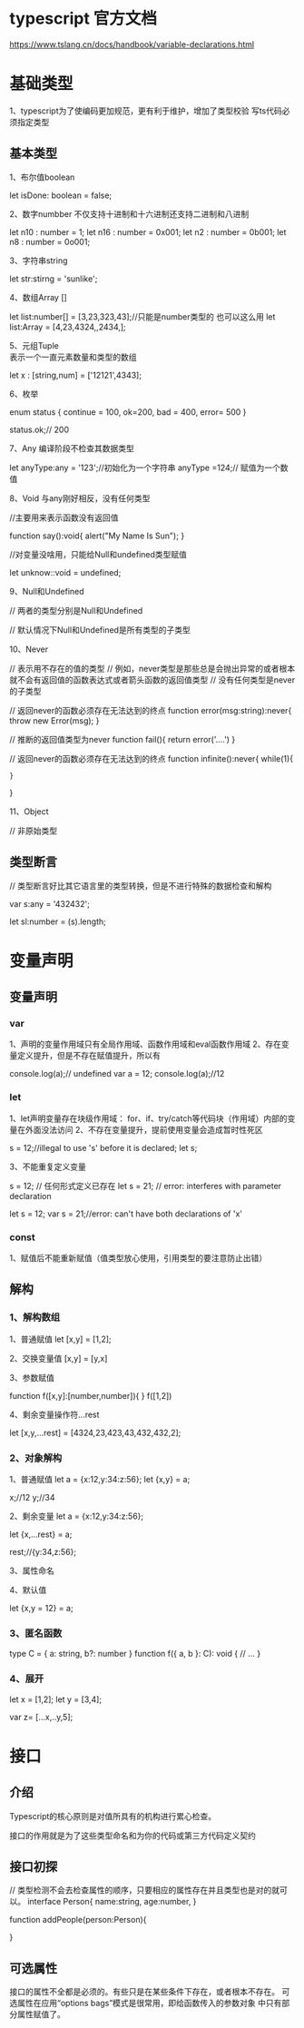 # typescript 官方文档

https://www.tslang.cn/docs/handbook/variable-declarations.html




# 基础类型


1、typescript为了使编码更加规范，更有利于维护，增加了类型校验
写ts代码必须指定类型



## 基本类型

1、布尔值boolean

let isDone: boolean = false;


2、数字numbber
不仅支持十进制和十六进制还支持二进制和八进制

let n10 : number = 1; 
let n16 : number = 0x001;
let n2 : number = 0b001;
let n8 : number = 0o001;


3、字符串string

let str:stirng = 'sunlike';

4、数组Array []

let list:number[] = [3,23,323,43];//只能是number类型的
也可以这么用
let list:Array<number> = [4,23,4324,,2434,];


5、元组Tuple  
表示一个一直元素数量和类型的数组

let x : [string,num]  = ['12121',4343];


6、枚举

enum status {
    continue = 100,
    ok=200,
    bad = 400,
    error= 500
}

status.ok;// 200



7、Any
 编译阶段不检查其数据类型

 let anyType:any = '123';//初始化为一个字符串
 anyType =124;// 赋值为一个数值
 


8、Void
与any刚好相反，没有任何类型

//主要用来表示函数没有返回值

function say():void{
    alert("My Name Is Sun");
}


//对变量没啥用，只能给Null和undefined类型赋值

let unknow::void  = undefined;



9、Null和Undefined

// 两者的类型分别是Null和Undefined

// 默认情况下Null和Undefined是所有类型的子类型




10、Never

// 表示用不存在的值的类型
// 例如，never类型是那些总是会抛出异常的或者根本就不会有返回值的函数表达式或者箭头函数的返回值类型
// 没有任何类型是never的子类型


// 返回never的函数必须存在无法达到的终点
function error(msg:string):never{
    throw new Error(msg);
}

// 推断的返回值类型为never
function fail(){
    return error('....')
}

// 返回never的函数必须存在无法达到的终点
function infinite():never{
    while(1){

    }
}


11、Object

// 非原始类型




## 类型断言

// 类型断言好比其它语言里的类型转换，但是不进行特殊的数据检查和解构

var s:any = '432432';

let sl:number = (<string>s).length;
















# 变量声明

## 变量声明

### var
1、声明的变量作用域只有全局作用域、函数作用域和eval函数作用域
2、存在变量定义提升，但是不存在赋值提升，所以有

console.log(a);// undefined
var a = 12;
console.log(a);//12

### let

1、let声明变量存在块级作用域： for、if、try/catch等代码块（作用域）内部的变量在外面没法访问
2、不存在变量提升，提前使用变量会造成暂时性死区 

 s = 12;//illegal to use 's' before it is declared;
 let s;

 3、不能重复定义变量
 
 s = 12; // 任何形式定义已存在
 let s = 21; // error: interferes with parameter declaration

 let s = 12;
 var s = 21;//error: can't have both declarations of 'x'

### const
1、赋值后不能重新赋值（值类型放心使用，引用类型的要注意防止出错）



## 解构

### 1、解构数组

1、普通赋值
let [x,y] = [1,2];

2、交换变量值
[x,y] = [y,x]

3、参数赋值

function f([x,y]:[number,number]){
}
f([1,2])


4、剩余变量操作符...rest

let [x,y,...rest] = [4324,23,423,43,432,432,2];

### 2、对象解构

1、普通赋值
let a = {x:12,y:34:z:56};
let {x,y} = a;

x;//12
y;//34


 2、剩余变量
let a = {x:12,y:34:z:56};

let {x,...rest} = a;

rest;//{y:34,z:56};


3、属性命名



4、默认值

let {x,y = 12} = a;


### 3、匿名函数

type C = { a: string, b?: number }
function f({ a, b }: C): void {
    // ...
}


### 4、展开

let x = [1,2];
let y = [3,4];

var z=  [...x,..y,5];

























# 接口

## 介绍
Typescript的核心原则是对值所具有的机构进行累心检查。

接口的作用就是为了这些类型命名和为你的代码或第三方代码定义契约




## 接口初探


// 类型检测不会去检查属性的顺序，只要相应的属性存在并且类型也是对的就可以。
interface  Person{
    name:string,
    age:number,
}


function addPeople(person:Person){

}



## 可选属性

接口的属性不全都是必须的。有些只是在某些条件下存在，或者根本不存在。
可选属性在应用“options bags”模式是很常用，即给函数传入的参数对象
中只有部分属性赋值了。


